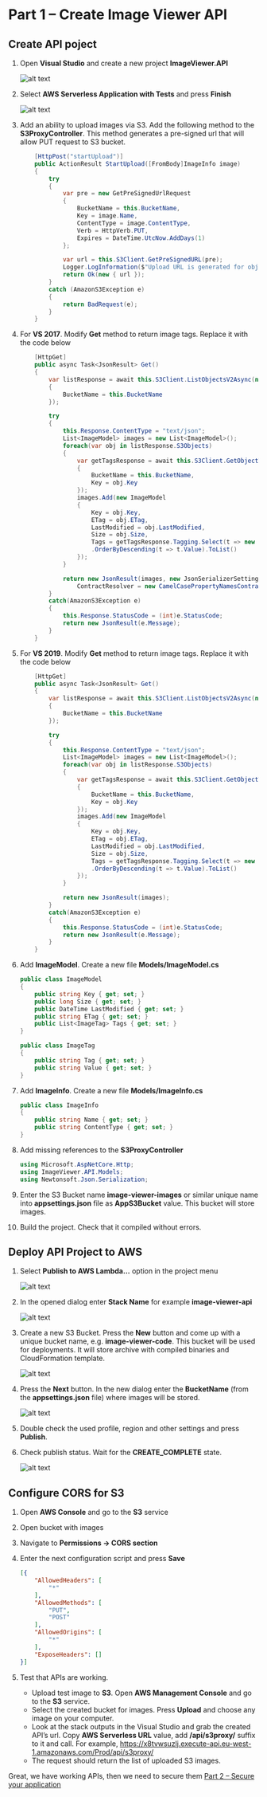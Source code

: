 # Part 1 – Create Image Viewer API

## Create API poject

1. Open **Visual Studio** and create a new project **ImageViewer.API**

    ![alt text](1.png)

2. Select **AWS Serverless Application with Tests** and press **Finish**

    ![alt text](2.png)

3. Add an ability to upload images via S3. Add the following method to the **S3ProxyController**. This method generates a pre-signed url that will allow PUT request to S3 bucket.

    ```c#
        [HttpPost("startUpload")]
        public ActionResult StartUpload([FromBody]ImageInfo image)
        {
            try
            {
                var pre = new GetPreSignedUrlRequest
                {
                    BucketName = this.BucketName,
                    Key = image.Name,
                    ContentType = image.ContentType,
                    Verb = HttpVerb.PUT,
                    Expires = DateTime.UtcNow.AddDays(1)
                };

                var url = this.S3Client.GetPreSignedURL(pre);
                Logger.LogInformation($"Upload URL is generated for object {image.Name} to bucket {this.BucketName}.");
                return Ok(new { url });
            }
            catch (AmazonS3Exception e)
            {
                return BadRequest(e);
            }
        }
    ```

4. For **VS 2017**. Modify **Get** method to return image tags. Replace it with the code below

    ```c#
        [HttpGet]
        public async Task<JsonResult> Get()
        {
            var listResponse = await this.S3Client.ListObjectsV2Async(new ListObjectsV2Request
            {
                BucketName = this.BucketName
            });

            try
            {
                this.Response.ContentType = "text/json";
                List<ImageModel> images = new List<ImageModel>();
                foreach(var obj in listResponse.S3Objects)
                {
                    var getTagsResponse = await this.S3Client.GetObjectTaggingAsync(new GetObjectTaggingRequest
                    {
                        BucketName = this.BucketName,
                        Key = obj.Key
                    });
                    images.Add(new ImageModel
                    {
                        Key = obj.Key,
                        ETag = obj.ETag,
                        LastModified = obj.LastModified,
                        Size = obj.Size,
                        Tags = getTagsResponse.Tagging.Select(t => new ImageTag { Tag = t.Key, Value = t.Value })
                        .OrderByDescending(t => t.Value).ToList()
                    });
                }

                return new JsonResult(images, new JsonSerializerSettings { Formatting = Formatting.Indented,
                    ContractResolver = new CamelCasePropertyNamesContractResolver() });
            }
            catch(AmazonS3Exception e)
            {
                this.Response.StatusCode = (int)e.StatusCode;
                return new JsonResult(e.Message);
            }
        }
    ```

5. For **VS 2019**. Modify **Get** method to return image tags. Replace it with the code below

    ```c#
        [HttpGet]
        public async Task<JsonResult> Get()
        {
            var listResponse = await this.S3Client.ListObjectsV2Async(new ListObjectsV2Request
            {
                BucketName = this.BucketName
            });

            try
            {
                this.Response.ContentType = "text/json";
                List<ImageModel> images = new List<ImageModel>();
                foreach(var obj in listResponse.S3Objects)
                {
                    var getTagsResponse = await this.S3Client.GetObjectTaggingAsync(new GetObjectTaggingRequest
                    {
                        BucketName = this.BucketName,
                        Key = obj.Key
                    });
                    images.Add(new ImageModel
                    {
                        Key = obj.Key,
                        ETag = obj.ETag,
                        LastModified = obj.LastModified,
                        Size = obj.Size,
                        Tags = getTagsResponse.Tagging.Select(t => new ImageTag { Tag = t.Key, Value = t.Value })
                        .OrderByDescending(t => t.Value).ToList()
                    });
                }

                return new JsonResult(images);
            }
            catch(AmazonS3Exception e)
            {
                this.Response.StatusCode = (int)e.StatusCode;
                return new JsonResult(e.Message);
            }
        }
    ```

6. Add **ImageModel**. Create a new file **Models/ImageModel.cs**

    ```c#
    public class ImageModel
    {
        public string Key { get; set; }
        public long Size { get; set; }
        public DateTime LastModified { get; set; }
        public string ETag { get; set; }
        public List<ImageTag> Tags { get; set; }
    }

    public class ImageTag
    {
        public string Tag { get; set; }
        public string Value { get; set; }
    }
    ```

7. Add **ImageInfo**. Create a new file **Models/ImageInfo.cs**

    ```c#
    public class ImageInfo
    {
        public string Name { get; set; }
        public string ContentType { get; set; }
    }
    ```

8. Add missing references to the **S3ProxyController**

    ```c#
    using Microsoft.AspNetCore.Http;
    using ImageViewer.API.Models;
    using Newtonsoft.Json.Serialization;
    ```

9. Enter the S3 Bucket name **image-viewer-images** or similar unique name into **appsettings.json** file as **AppS3Bucket** value. This bucket will store images.
10. Build the project. Check that it compiled without errors.

## Deploy API Project to AWS

1. Select **Publish to AWS Lambda...** option in the project menu

    ![alt text](3.png)

2. In the opened dialog enter **Stack Name** for example **image-viewer-api**

    ![alt text](4.png)

3. Create a new S3 Bucket. Press the **New** button and come up with a unique bucket name, e.g. **image-viewer-code**. This bucket will be used for deployments. It will store archive with compiled binaries and CloudFormation template.

    ![alt text](5.png)

4. Press the **Next** button. In the new dialog enter the **BucketName** (from the **appsettings.json** file) where images will be stored.

    ![alt text](6.png)

5. Double check the used profile, region and other settings and press **Publish**.
6. Check publish status. Wait for the **CREATE_COMPLETE** state.

    ![alt text](7.png)

## Configure CORS for S3

1. Open **AWS Console** and go to the **S3** service
2. Open bucket with images
3. Navigate to **Permissions -> CORS section**
4. Enter the next configuration script and press **Save**

    ```json
    [{
        "AllowedHeaders": [
            "*"
        ],
        "AllowedMethods": [
            "PUT",
            "POST"
        ],
        "AllowedOrigins": [
            "*"
        ],
        "ExposeHeaders": []
    }]
    ```

5. Test that APIs are working.

    - Upload test image to **S3**. Open **AWS Management Console** and go to the **S3** service.
    - Select the created bucket for images. Press **Upload** and choose any image on your computer.
    - Look at the stack outputs in the Visual Studio and grab the created API’s url. Copy **AWS Serverless URL** value, add **/api/s3proxy/** suffix to it and call. For example, <https://x8tvwsuzlj.execute-api.eu-west-1.amazonaws.com/Prod/api/s3proxy/>
    - The request should return the list of uploaded S3 images.

Great, we have working APIs, then we need to secure them [Part 2 – Secure your application](../part2/part.md)
